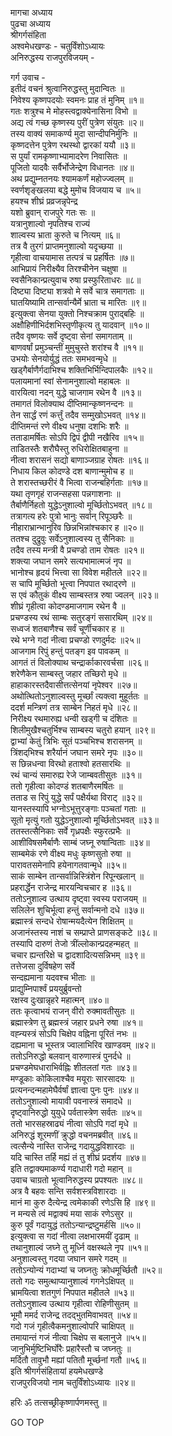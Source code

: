 मागचा अध्याय  
पुढचा अध्याय  
श्रीगर्गसंहिता  
अश्वमेधखण्डः - चतुर्विंशोऽध्यायः  
अनिरुद्धस्य राजपुरविजयम् -  
  
गर्ग उवाच -  
इतीदं वचनं श्रुत्वानिरुद्धस्तु मुदान्वितः ॥  
निवेश्य कृष्णपदयोः स्वमनः प्राह तं मुनिम् ॥१॥  
गतः शत्रुश्च मे मोहस्त्वद्वाक्येनासिना विभो ॥  
अद्य त्वं गच्छ कृष्णस्य पुरीं पुत्रेण संयुतः ॥२॥  
तस्य वाक्यं समाकर्ण्य मुदा सान्दीपनिर्मुनिः ॥  
कृष्णदत्तेन पुत्रेण रथस्थो द्वारकां ययौ ॥३॥  
स पुर्यां रामकृष्णाभ्यामादरेण निवासितः ॥  
पूजितो यादवैः सर्वैर्भोजेन्द्रेण विधानतः ॥४॥  
अथ प्रद्युम्नतनयः श्यामकर्णं महोज्ज्वलम् ॥  
स्वर्णशृङ्खलया बद्धे मुमोच विजयाय च ॥५॥  
हयश्च शीघ्रं प्रव्रजन्नृपेन्द्र  
     यशो ब्रुवान्‌ राजपुरे गतः सः ॥  
यत्रानुशाल्वो नृपतिश्च राज्यं  
     शाल्वस्य भ्राता कुरुते च नित्यम् ॥६॥  
तत्र वै तुरगं प्राप्तमनुशाल्वो यदृच्छया ॥  
गृहीत्वा वाचयामास तत्पत्रं च प्रहर्षितः ॥७॥  
आभिप्रायं निरीक्ष्यैव तिरश्चीनेन चक्षुषा ॥  
स्वसैनिकान्प्रत्युवाच रुषा प्रस्फुरिताधरः ॥८॥  
दिष्ट्या दिष्ट्या शत्रवो मे सर्वे चात्र समागताः ॥  
घातयिष्यामि तान्सर्वान्यैर्मे भ्राता च मारितः ॥९॥  
इत्युक्त्वा सेनया युक्तो निश्चक्राम पुराद्बहिः ॥  
अक्षौहिणीभिर्दशभिस्तृणीकृत्य तु यादवान् ॥१०॥  
तदैव वृष्णयः सर्वे दृष्ट्वा सेनां समागताम् ॥  
बाणवर्षां प्रमुञ्चन्तीं मुमुचुस्ते शरांश्च वै ॥११॥  
उभयोः सेनयोर्युद्धं ततः समभवन्मृधे ॥  
खड्गैर्बाणैर्गदाभिश्च शक्तिभिर्भिन्दिपालकैः ॥१२॥  
पलायमानां स्वां सेनामनुशाल्वो महाबलः ॥  
वारयित्वा नदन् युद्धे चाजगाम रथेन वै ॥१३॥  
तमागतं विलोक्याथ दीप्तिमान्कृष्णनन्दनः ॥  
तेन सार्द्धं रणं कर्त्तुं तदैव सम्मुखोऽभवत् ॥१४॥  
दीप्तिमन्तं रणे वीक्ष्य धनुषा दशभिः शरैः ॥  
तताडामर्षितः सोऽपि द्विपं द्वीपी नखैरिव ॥१५॥  
ताडितस्तैः शरौघैस्तु रुधिरोक्षितबाहुना ॥  
नीत्वा शरासनं सद्यो बाणाञ्जग्राह रोषतः ॥१६॥  
निधाय किल कोदण्डे दश बाणान्मुमोच ह ॥  
ते शरास्तच्छरीरं वै भित्वा राजन्बहिर्गताः ॥१७॥  
यथा तृणगृहं राजन्सहसा पन्नगाशनाः ॥  
तैर्बाणैर्निहतो युद्धेऽनुशाल्वो मूर्च्छितोऽभवत् ॥१८॥  
तत्रागत्य हरेः पुत्रो भानुः सर्वान्‌ रिपूञ्छरैः ॥  
नीहाराभ्रान्भानुरिव छिन्नभिन्नांश्चकार ह ॥२०॥  
ततश्च दुद्रुवुः सर्वेऽनुशाल्वस्य तु सैनिकाः ॥  
तदैव तस्य मन्त्री वै प्रचण्डो ताम रोषतः ॥२१॥  
शक्त्या जघान समरे सत्यभामात्मजं नृप ॥  
भानोश्च हृदयं भित्त्वा सा विवेश महीतले ॥२२॥  
स चापि मूर्च्छितो भूत्त्वा निपपात रथाद्‌रणे ॥  
स एवं कौतुकं वीक्ष्य साम्बस्तत्र रुषा ज्वलन् ॥२३॥  
शीघ्रं गृहीत्वा कोदण्डमाजगाम रथेन वै ॥  
प्रचण्डस्य रथं साम्बः सतुरङ्गं ससारथिम् ॥२४॥  
सध्वजं शतबाणैश्च सर्वं चूर्णीचकार ह ॥  
रथे भग्ने गदां नीत्वा प्रचण्डो रणदुर्मदः ॥२५॥  
आजगाम रिपुं हन्तुं पतङ्ग इव पावकम् ॥  
आगतं तं विलोक्याथ चन्द्रार्काकारवर्चसा ॥२६॥  
शरेणैकेन साम्बस्तु जहार तच्छिरो मृधे ॥  
हाहाकारस्तदैवासीत्तत्सेनयां नृपेश्वर ॥२७॥  
अथोत्थितोऽनुशाल्वस्तु मूर्च्छां त्यक्त्वा मुहूर्ततः ॥  
ददर्श मन्त्रिणं तत्र साम्बेन निहतं मृधे ॥२८॥  
निरीक्ष्य रथमारुह्य धन्वी खड्गी च दंशितः ॥  
शिलीमुखैश्चतुर्भिश्च साम्बस्य चतुरो हयान् ॥२९॥  
द्वाभ्यां केतुं त्रिभिः सूतं पञ्चभिश्च शरासनम् ॥  
त्रिंशद्‌भिश्च शरैर्यानं जघान समरे नृपः ॥३०॥  
स छिन्नधन्वा विरथो हताश्वो हतसारथिः ॥  
रथं चान्यं समारुह्य रेजे जाम्बवतीसुतः ॥३१॥  
ततो गृहीत्वा कोदण्डं शतबाणैरमर्षितः ॥  
तताड स रिपुं युद्धे सर्पं पक्षैर्यथा विराट् ॥३२॥  
यानस्तस्यापि भग्नोऽभूत्तुरङ्गाः पञ्चतां गताः ॥  
सूतो मृत्युं गतो युद्धेऽनुशाल्वो मूर्च्छितोऽभवत् ॥३३॥  
ततस्तत्सैनिकाः सर्वे गृध्रपक्षैः स्फुरत्प्रभैः ॥  
आशीविषसमैर्बाणैः साम्बं जघ्नू रुषान्विताः ॥३४॥  
साम्बमेकं रणे वीक्ष्य मधुः कृष्णसुतो रुषा ॥  
पारावतसमेनापि हयेनागतवान्मृधे ॥३५॥  
साकं साम्बेन तान्सर्वान्निस्त्रिंशेन रिपून्खलान् ॥  
प्रहरार्द्धेन राजेन्द्र मारयन्विचचार ह ॥३६॥  
ततोऽनुशाल्व उत्थाय दृष्ट्वा स्वस्य पराजयम् ॥  
सलिलेन शुचिर्भूत्वा हन्तुं सर्वान्मनो दधे ॥३७॥  
ब्रह्मास्त्रं सन्दधे रोषान्मयदैत्येन शिक्षितम् ॥  
अजानंस्तस्य नाशं च सम्प्राप्ते प्राणसङ्कटे ॥३८॥  
तस्यापि दारुणं तेजो त्रींल्लोकान्प्रदहन्महत् ॥  
चचार ह्यन्तरिक्षे च द्वादशादित्यसन्निभम् ॥३९॥  
तत्तेजसा दुर्विषहेण सर्वे  
     सन्दह्यमाना यदवश्च भीताः ॥  
प्राद्युम्निपार्श्वं प्रययुर्ब्रुवन्तो  
     रक्षस्व दुःखान्नृहरे महात्मन् ॥४०॥  
ततः कृत्वाभयं राजन् वीरो रुक्मावतीसुतः ॥  
ब्रह्मास्त्रेण तु ब्रह्मस्त्रं जहार प्रधने रुषा ॥४१॥  
वह्न्यस्त्रं सोऽपि चिक्षेप वह्निना पूरितं नभः ॥  
दह्यमाना च भूस्तत्र ज्वालाभिरिव खाण्डवम् ॥४२॥  
ततोऽनिरुद्धो बलवान् वारुणास्त्रं पुनर्दधे ॥  
प्रचण्डमेघधाराभिर्वह्निः शीतलतां गतः ॥४३॥  
मण्डूकाः कोकिलाश्चैव मयूराः सारसादयः ॥  
प्रत्यनन्दन्महामेघैर्वर्षां ज्ञात्वा पुनः पुनः ॥४४॥  
ततोऽनुशाल्वो मायावी पवनास्त्रं समादधे ॥  
दृष्ट्वानिरुद्धो युयुधे पर्वतास्त्रेण सर्वतः ॥४५॥  
ततो भारसहस्राढ्यं नीत्वा सोऽपि गदां मृधे ॥  
अनिरुद्धं शूरमणीं क्रुद्धो वचनमब्रवीत् ॥४६॥  
त्वत्सैन्ये नास्ति राजेन्द्र गदायुद्धविशारदाः ॥  
यदि चास्ति तर्हि मह्यं तं तु शीघ्रं प्रदर्शय ॥४७॥  
इति तद्वाक्यमाकर्ण्य गदाधारी गदो महान् ॥  
उवाच चाग्रतो भूत्वानिरुद्धस्य प्रपश्यतः ॥४८॥  
अत्र वै बहवः सन्ति सर्वशस्त्रविशारदाः ॥  
मानं मा कुरु दैत्येन्द्र त्वमेकाकी रणेऽसि हि ॥४९॥  
न मन्यसे त्वं मद्वाक्यं मया साकं रणेऽसुर ॥  
कुरु पूर्वं गदायुद्धं ततोऽन्यान्द्रष्टुमर्हसि ॥५०॥  
इत्युक्त्वा स गदां नीत्वा लक्षभारमयीं दृढाम् ॥  
तथानुशाल्वं जघ्ने तु मूर्ध्नि वक्षस्थले नृप ॥५१॥  
अनुशाल्वस्तु गदया जघान समरे गदम् ॥  
ततोऽन्योन्यं गदाभ्यां च जघ्नतुः क्रोधमूर्च्छितौ ॥५२॥  
ततो गदः समुत्थाप्यानुशाल्वं गगनेऽक्षिपत् ॥  
भ्रामयित्वा शतगुणं निपपात महीतले ॥५३॥  
ततोऽनुशाल्व उत्थाय गृहीत्वा रोहिणीसुतम् ॥  
भूमौ ममर्द राजेन्द्र तदद्‌भुतमिवाभवत् ॥५४॥  
गदो गजं गृहीत्वैकमनुशाल्वोपरि चाक्षिपत् ॥  
तमायान्तं गजं नीत्वा चिक्षेप स बलानुजे ॥५५॥  
जानुभिर्मुष्टिभिर्घोरैः प्रहारैस्तौ च जघ्नतुः ॥  
मर्दितौ तावुभौ मह्यां पतितौ मूर्च्छनां गतौ ॥५६॥  
इति श्रीगर्गसंहितायां हयमेधखण्डे  
राजपुरविजयो नाम चतुर्विंशोऽध्यायः ॥२४॥  
  
हरिः ॐ तत्सच्छ्रीकृष्णार्पणमस्तु ॥  
  
GO TOP
